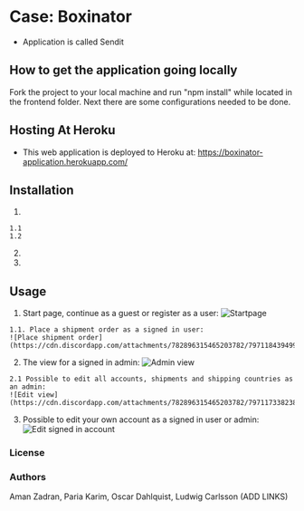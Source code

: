 # Case: Boxinator
  * Application is called Sendit


## How to get the application going locally
  Fork the project to your local machine and run "npm install" while located in the frontend folder. 
  Next there are some configurations needed to be done.

## Hosting At Heroku
  * This web application is deployed to Heroku at: https://boxinator-application.herokuapp.com/


## Installation 
  1.
    1.1
    1.2
  2.
  3.

## Usage
  1. Start page, continue as a guest or register as a user:
  ![Startpage](https://cdn.discordapp.com/attachments/782896315465203782/797115194714882068/unknown.png)
  
    1.1. Place a shipment order as a signed in user:
    ![Place shipment order](https://cdn.discordapp.com/attachments/782896315465203782/797118439499497492/unknown.png)
    
    
  2. The view for a signed in admin:
  ![Admin view](https://cdn.discordapp.com/attachments/782896315465203782/797115865505333278/unknown.png)
  
    2.1 Possible to edit all accounts, shipments and shipping countries as an admin:
    ![Edit view](https://cdn.discordapp.com/attachments/782896315465203782/797117338238844938/unknown.png)
  
  3. Possible to edit your own account as a signed in user or admin:
  ![Edit signed in account](https://cdn.discordapp.com/attachments/782896315465203782/797118913509982228/unknown.png)

### License

### Authors
Aman Zadran, Paria Karim, Oscar Dahlquist, Ludwig Carlsson (ADD LINKS)

